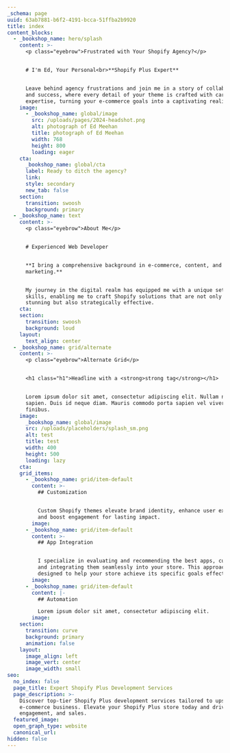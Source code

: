```yaml
---
_schema: page
uuid: 63ab7881-b6f2-4191-bcca-51ffba2b9920
title: index
content_blocks:
  - _bookshop_name: hero/splash
    content: >-
      <p class="eyebrow">Frustrated with Your Shopify Agency?</p>


      # I'm Ed, Your Personal<br>**Shopify Plus Expert**


      Leave behind agency frustrations and join me in a story of collaboration
      and success, where every detail of your theme is crafted with care and
      expertise, turning your e-commerce goals into a captivating reality.
    image:
      - _bookshop_name: global/image
        src: /uploads/pages/2024-headshot.png
        alt: photograph of Ed Meehan
        title: photograph of Ed Meehan
        width: 768
        height: 800
        loading: eager
    cta:
      _bookshop_name: global/cta
      label: Ready to ditch the agency?
      link:
      style: secondary
      new_tab: false
    section:
      transition: swoosh
      background: primary
  - _bookshop_name: text
    content: >-
      <p class="eyebrow">About Me</p>


      # Experienced Web Developer


      **I bring a comprehensive background in e-commerce, content, and
      marketing.**


      My journey in the digital realm has equipped me with a unique set of
      skills, enabling me to craft Shopify solutions that are not only visually
      stunning but also strategically effective.
    cta:
    section:
      transition: swoosh
      background: loud
    layout:
      text_align: center
  - _bookshop_name: grid/alternate
    content: >-
      <p class="eyebrow">Alternate Grid</p>


      <h1 class="h1">Headline with a <strong>strong tag</strong></h1>


      Lorem ipsum dolor sit amet, consectetur adipiscing elit. Nullam non tellus
      sapien. Duis id neque diam. Mauris commodo porta sapien vel viverra. Sed
      finibus.
    image:
      _bookshop_name: global/image
      src: /uploads/placeholders/splash_sm.png
      alt: test
      title: test
      width: 400
      height: 500
      loading: lazy
    cta:
    grid_items:
      - _bookshop_name: grid/item-default
        content: >-
          ## Customization


          Custom Shopify themes elevate brand identity, enhance user experience,
          and boost engagement for lasting impact.
        image:
      - _bookshop_name: grid/item-default
        content: >-
          ## App Integration


          I specialize in evaluating and recommending the best apps, customizing
          and integrating them seamlessly into your store. This approach is
          designed to help your store achieve its specific goals effectively.
        image:
      - _bookshop_name: grid/item-default
        content: |-
          ## Automation

          Lorem ipsum dolor sit amet, consectetur adipiscing elit.
        image:
    section:
      transition: curve
      background: primary
      animation: false
    layout:
      image_align: left
      image_vert: center
      image_width: small
seo:
  no_index: false
  page_title: Expert Shopify Plus Development Services
  page_description: >-
    Discover top-tier Shopify Plus development services tailored to upscale your
    e-commerce business. Elevate your Shopify Plus store today and drive growth,
    engagement, and sales.
  featured_image:
  open_graph_type: website
  canonical_url:
hidden: false
---
```

